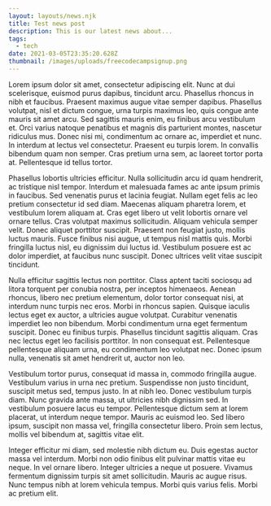 ```yaml
---
layout: layouts/news.njk
title: Test news post
description: This is our latest news about...
tags:
  - tech
date: 2021-03-05T23:35:20.628Z
thumbnail: /images/uploads/freecodecampsignup.png
---
```


<!--StartFragment-->

Lorem ipsum dolor sit amet, consectetur adipiscing elit. Nunc at dui scelerisque, euismod purus dapibus, tincidunt arcu. Phasellus rhoncus in nibh et faucibus. Praesent maximus augue vitae semper dapibus. Phasellus volutpat, nisl et dictum congue, urna turpis maximus leo, quis congue ante mauris sit amet arcu. Sed sagittis mauris enim, eu finibus arcu vestibulum et. Orci varius natoque penatibus et magnis dis parturient montes, nascetur ridiculus mus. Donec nisi mi, condimentum ac ornare ac, imperdiet et nunc. In interdum at lectus vel consectetur. Praesent eu turpis lorem. In convallis bibendum quam non semper. Cras pretium urna sem, ac laoreet tortor porta at. Pellentesque id tellus tortor.

Phasellus lobortis ultricies efficitur. Nulla sollicitudin arcu id quam hendrerit, ac tristique nisl tempor. Interdum et malesuada fames ac ante ipsum primis in faucibus. Sed venenatis purus et lacinia feugiat. Nullam eget felis ac leo pretium consectetur id sed diam. Maecenas aliquam pharetra lorem, et vestibulum lorem aliquam at. Cras eget libero ut velit lobortis ornare vel ornare tellus. Cras volutpat maximus sollicitudin. Aliquam vehicula semper velit. Donec aliquet porttitor suscipit. Praesent non feugiat justo, mollis luctus mauris. Fusce finibus nisi augue, ut tempus nisl mattis quis. Morbi fringilla luctus nisl, eu dignissim dui luctus id. Vestibulum posuere est ac dolor imperdiet, at faucibus nunc suscipit. Donec ultrices velit vitae suscipit tincidunt.

Nulla efficitur sagittis lectus non porttitor. Class aptent taciti sociosqu ad litora torquent per conubia nostra, per inceptos himenaeos. Aenean rhoncus, libero nec pretium elementum, dolor tortor consequat nisi, at interdum nunc turpis nec eros. Morbi in rhoncus sapien. Quisque iaculis lectus eget ex auctor, a ultricies augue volutpat. Curabitur venenatis imperdiet leo non bibendum. Morbi condimentum urna eget fermentum suscipit. Donec eu finibus turpis. Phasellus tincidunt sagittis aliquam. Cras nec lectus eget leo facilisis porttitor. In non consequat est. Pellentesque pellentesque aliquam urna, eu condimentum leo volutpat nec. Donec ipsum nulla, venenatis sit amet hendrerit ut, auctor non leo.

Vestibulum tortor purus, consequat id massa in, commodo fringilla augue. Vestibulum varius in urna nec pretium. Suspendisse non justo tincidunt, suscipit metus sed, tempus justo. In at nibh leo. Donec vestibulum turpis diam. Nunc gravida ante massa, ut ultricies nibh dignissim sed. In vestibulum posuere lacus eu tempor. Pellentesque dictum sem at lorem placerat, ut interdum neque tempor. Mauris ac euismod leo. Sed libero ipsum, suscipit non massa vel, fringilla consectetur libero. Proin sem lectus, mollis vel bibendum at, sagittis vitae elit.

Integer efficitur mi diam, sed molestie nibh dictum eu. Duis egestas auctor massa vel interdum. Morbi non odio finibus elit pulvinar mattis vitae eu neque. In vel ornare libero. Integer ultricies a neque ut posuere. Vivamus fermentum dignissim turpis sit amet sollicitudin. Mauris ac augue risus. Nunc tempus nibh at lorem vehicula tempus. Morbi quis varius felis. Morbi ac pretium elit.

<!--EndFragment-->
